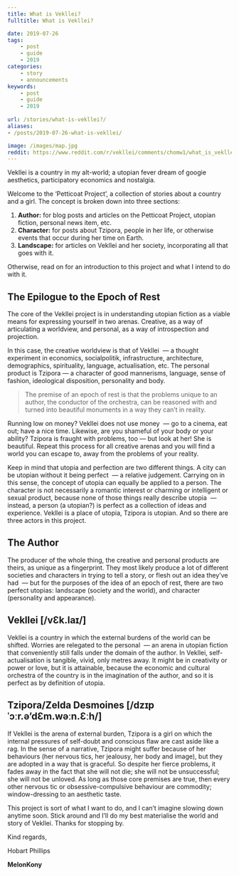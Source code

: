 ```yaml
---
title: What is Vekllei?
fulltitle: What is Vekllei?

date: 2019-07-26
tags:
    - post
    - guide
    - 2019
categories:
    - story
    - announcements
keywords:
    - post
    - guide
    - 2019
    
url: /stories/what-is-vekllei?/
aliases:
- /posts/2019-07-26-what-is-vekllei/

image: /images/map.jpg
reddit: https://www.reddit.com/r/vekllei/comments/chomw1/what_is_vekllei/
---
```

Vekllei is a country in my alt-world; a utopian fever dream of googie aesthetics, participatory economics and nostalgia.

Welcome to the ‘Petticoat Project’, a collection of stories about a country and a girl. The concept is broken down into three sections:

1. **Author:** for blog posts and articles on the Petticoat Project, utopian fiction, personal news item, etc.
2. **Character:** for posts about Tzipora, people in her life, or otherwise events that occur during her time on Earth.
3. **Landscape:** for articles on Vekllei and her society, incorporating all that goes with it.

Otherwise, read on for an introduction to this project and what I intend to do with it.

## The Epilogue to the Epoch of Rest

The core of the Vekllei project is in understanding utopian fiction as a viable means for expressing yourself in two arenas. Creative, as a way of articulating a worldview, and personal, as a way of introspection and projection.

In this case, the creative worldview is that of Vekllei  — a thought experiment in economics, socialpolitik, infrastructure, architecture, demographics, spirituality, language, actualisation, etc. The personal product is Tzipora — a character of good mannerisms, language, sense of fashion, ideological disposition, personality and body.

>The premise of an epoch of rest is that the problems unique to an author, the conductor of the orchestra, can be reasoned with and turned into beautiful monuments in a way they can’t in reality.

Running low on money? Vekllei does not use money  — go to a cinema, eat out; have a nice time. Likewise, are you shameful of your body or your ability? Tzipora is fraught with problems, too — but look at her! She is beautiful. Repeat this process for all creative arenas and you will find a world you can escape to, away from the problems of your reality.

Keep in mind that utopia and perfection are two different things. A city can be utopian without it being perfect  — a relative judgement. Carrying on in this sense, the concept of utopia can equally be applied to a person. The character is not necessarily a romantic interest or charming or intelligent or sexual product, because none of those things really describe utopia  — instead, a person (a utopian?) is perfect as a collection of ideas and experience. Vekllei is a place of utopia, Tzipora is utopian. And so there are three actors in this project.

## The Author

The producer of the whole thing, the creative and personal products are theirs, as unique as a fingerprint. They most likely produce a lot of different societies and characters in trying to tell a story, or flesh out an idea they’ve had  — but for the purposes of the idea of an epoch of rest, there are two perfect utopias: landscape (society and the world), and character (personality and appearance).

## Vekllei [/vƐk.laɪ/]

Vekllei is a country in which the external burdens of the world can be shifted. Worries are relegated to the personal  — an arena in utopian fiction that conveniently still falls under the domain of the author. In Vekllei, self-actualisation is tangible, vivid, only metres away. It might be in creativity or power or love, but it is attainable, because the economic and cultural orchestra of the country is in the imagination of the author, and so it is perfect as by definition of utopia.

## Tzipora/Zelda Desmoines [/dzɪpˈɔːr.ə’dƐm.wəːn.Ɛːh/]

If Vekllei is the arena of external burden, Tzipora is a girl on which the internal pressures of self-doubt and conscious flaw are cast aside like a rag. In the sense of a narrative, Tzipora might suffer because of her behaviours (her nervous tics, her jealousy, her body and image), but they are adopted in a way that is graceful. So despite her fierce problems, it fades away in the fact that she will not die; she will not be unsuccessful; she will not be unloved. As long as those core premises are true, then every other nervous tic or obsessive-compulsive behaviour are commodity; window-dressing to an aesthetic taste.

This project is sort of what I want to do, and I can’t imagine slowing down anytime soon. Stick around and I’ll do my best materialise the world and story of Vekllei. Thanks for stopping by.

Kind regards,

Hobart Phillips

**MelonKony**
